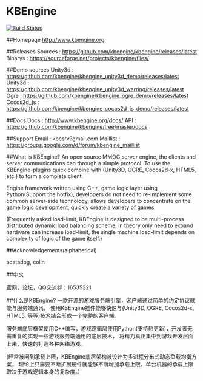 KBEngine
========

[![Build Status](https://travis-ci.org/kbengine/kbengine.svg)](https://travis-ci.org/kbengine/kbengine)

##Homepage
http://www.kbengine.org

##Releases
	Sources		: https://github.com/kbengine/kbengine/releases/latest
	Binarys		: https://sourceforge.net/projects/kbengine/files/

##Demo sources
	Unity3d		: https://github.com/kbengine/kbengine_unity3d_demo/releases/latest
	Unity3d		: https://github.com/kbengine/kbengine_unity3d_warring/releases/latest
	Ogre		: https://github.com/kbengine/kbengine_ogre_demo/releases/latest
	Cocos2d_js	: https://github.com/kbengine/kbengine_cocos2d_js_demo/releases/latest

##Docs
	Docs		: http://www.kbengine.org/docs/
	API			: https://github.com/kbengine/kbengine/tree/master/docs
	
##Support
	Email		: kbesrv?gmail.com
	Maillist	: https://groups.google.com/d/forum/kbengine_maillist


##What is KBEngine?
An open source MMOG server engine, the clients and server communications can through a simple protocol.
To use the KBEngine-plugins quick combine with (Unity3D, OGRE, Cocos2d-x, HTML5, etc.) to form a complete client.

Engine framework written using C++, game logic layer using Python(Support the hotfix), 
developers do not need to re-implement some common server-side technology,
allows developers to concentrate on the game logic development, quickly create a variety of games.

(Frequently asked load-limit, KBEngine is designed to be multi-process distributed dynamic load balancing scheme, 
in theory only need to expand hardware can increase load-limit, the single machine load-limit 
depends on complexity of logic of the game itself.)



##Acknowledgements(alphabetical)

acatadog, colin



##中文

[官网](http://kbengine.org/cn)，[论坛](http://bbs.kbengine.org)，QQ交流群：16535321


##什么是KBEngine?
一款开源的游戏服务端引擎，客户端通过简单的约定协议就能与服务端通讯，
使用KBEngine插件能够快速与(Unity3D, OGRE, Cocos2d-x, HTML5, 等等)技术结合形成一个完整的客户端。

服务端底层框架使用C++编写，游戏逻辑层使用Python(支持热更新)，开发者无需重复的实现一些游戏服务端通用的底层技术，
将精力真正集中到游戏开发层面上来，快速的打造各种网络游戏。

(经常被问到承载上限，KBEngine底层架构被设计为多进程分布式动态负载均衡方案，
理论上只需要不断扩展硬件就能够不断增加承载上限，单台机器的承载上限取决于游戏逻辑本身的复杂度。)



